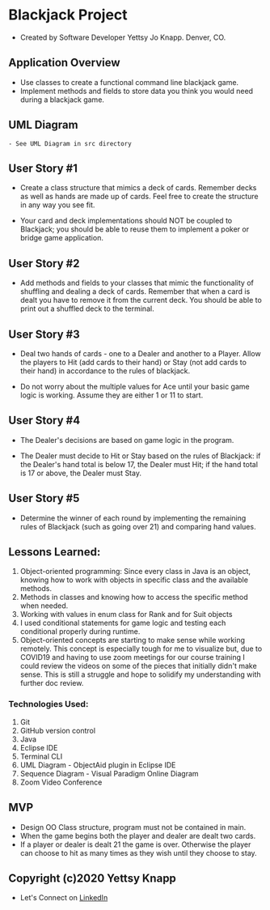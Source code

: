 # Blackjack Project

- Created by Software Developer Yettsy Jo Knapp. Denver, CO.
## Application Overview
  - Use classes to create a functional command line blackjack game.
  - Implement methods and fields to store data you think you would need during a blackjack game.

## UML Diagram
    - See UML Diagram in src directory
## User Story #1
  - Create a class structure that mimics a deck of cards. Remember decks as well as hands are made up of cards. Feel free to create the structure in any way you see fit.

  - Your card and deck implementations should NOT be coupled to Blackjack; you should be able to reuse them to implement a poker or bridge game application.

## User Story #2
  - Add methods and fields to your classes that mimic the functionality of shuffling and dealing a deck of cards. Remember that when a card is dealt you have to remove it from the current deck. You should be able to print out a shuffled deck to the terminal.

## User Story #3
  - Deal two hands of cards - one to a Dealer and another to a Player. Allow the players to Hit (add cards to their hand) or Stay (not add cards to their hand) in accordance to the rules of blackjack.

  - Do not worry about the multiple values for Ace until your basic game logic is working. Assume they are either 1 or 11 to start.

## User Story #4
  - The Dealer's decisions are based on game logic in the program.

  - The Dealer must decide to Hit or Stay based on the rules of Blackjack: if the Dealer's hand total is below 17, the Dealer must Hit; if the hand total is 17 or above, the Dealer must Stay.

## User Story #5
  - Determine the winner of each round by implementing the remaining rules of Blackjack (such as going over 21) and comparing hand values.

## Lessons Learned:
1. Object-oriented programming: Since every class in Java is an object, knowing how to work with objects in specific class and the available methods.
1. Methods in classes and knowing how to access the specific method when needed.
1. Working with values in enum class for Rank and for Suit objects
1. I used conditional statements for game logic and testing each conditional properly during runtime.
1. Object-oriented concepts are starting to make sense while working remotely. This concept is especially tough for me to visualize but, due to COVID19 and having to use zoom meetings for our course training I could review the videos on some of the pieces that initially didn't make sense. This is still a struggle and hope to solidify my understanding with further doc review.

### Technologies Used:
1. Git
1. GitHub version control
1. Java
1. Eclipse IDE
1. Terminal CLI
1. UML Diagram - ObjectAid plugin in Eclipse IDE
1. Sequence Diagram - Visual Paradigm Online Diagram
1. Zoom Video Conference

## MVP
  - Design OO Class structure, program must not be contained in main.
  - When the game begins both the player and dealer are dealt two cards.
  - If a player or dealer is dealt 21 the game is over. Otherwise the player can choose to hit as many times as they wish until they choose to stay.

## Copyright (c)2020 Yettsy Knapp
 - Let's Connect on [LinkedIn](https://www.linkedin.com/in/yettsy-jo-knapp)
